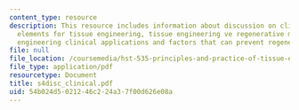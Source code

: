 ```yaml
---
content_type: resource
description: This resource includes information about discussion on clinical application,
  elements for tissue engineering, tissue engineering ve regenerative medicine, tissue
  engineering clinical applications and factors that can prevent regeneration.
file: null
file_location: /coursemedia/hst-535-principles-and-practice-of-tissue-engineering-fall-2004/54b024d5021246c224a37f00d626e08a_s4disc_clinical.pdf
file_type: application/pdf
resourcetype: Document
title: s4disc_clinical.pdf
uid: 54b024d5-0212-46c2-24a3-7f00d626e08a
---
```


